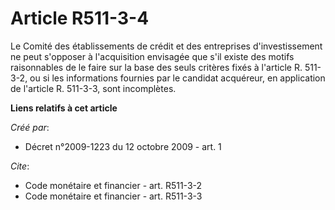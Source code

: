 # Article R511-3-4

Le Comité des établissements de crédit et des entreprises d'investissement ne peut s'opposer à l'acquisition envisagée que
s'il existe des motifs raisonnables de le faire sur la base des seuls critères fixés à l'article R. 511-3-2, ou si les
informations fournies par le candidat acquéreur, en application de l'article R. 511-3-3, sont incomplètes.

**Liens relatifs à cet article**

_Créé par_:

  - Décret n°2009-1223 du 12 octobre 2009 - art. 1

_Cite_:

  - Code monétaire et financier - art. R511-3-2
  - Code monétaire et financier - art. R511-3-3
